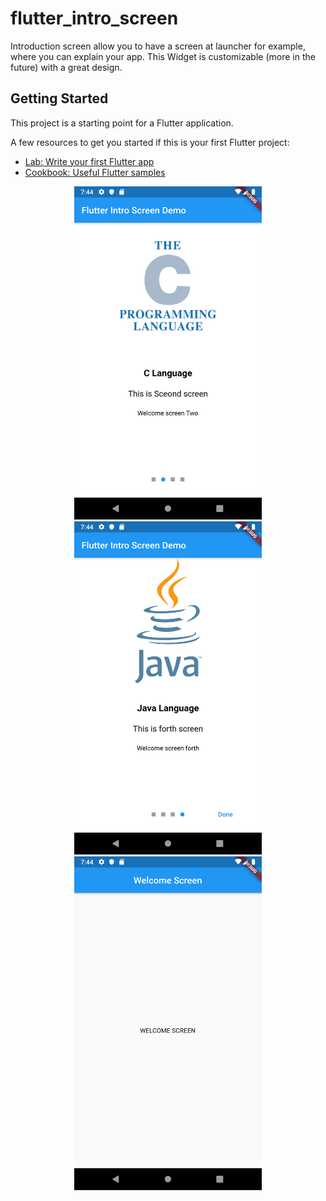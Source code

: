 # flutter_intro_screen

Introduction screen allow you to have a screen at launcher for example, where you can explain your app. This Widget is customizable (more in the future) with a great design.

## Getting Started

This project is a starting point for a Flutter application.

A few resources to get you started if this is your first Flutter project:

- [Lab: Write your first Flutter app](https://flutter.dev/docs/get-started/codelab)
- [Cookbook: Useful Flutter samples](https://flutter.dev/docs/cookbook)



<p align="center">
  <img src="https://github.com/MeNagarjuna/flutter_intro_screen/blob/master/flutter_intro_screen/screenshots/screenshot_one.png" width="300" title="Screen One">
  
  <img src="https://github.com/MeNagarjuna/flutter_intro_screen/blob/master/flutter_intro_screen/screenshots/screenshot_two.png" width="300" alt="Screen Two">
  
  <img src="https://github.com/MeNagarjuna/flutter_intro_screen/blob/master/flutter_intro_screen/screenshots/screenshot_three.png" width="300" alt="Screen Three">
</p>

